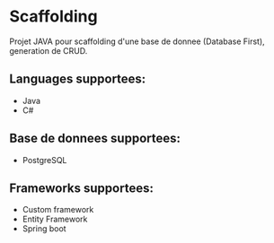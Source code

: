 # Scaffolding

Projet JAVA pour scaffolding d'une base de donnee (Database First), generation de CRUD.

## Languages supportees:
  * Java
  * C#

## Base de donnees supportees:
  * PostgreSQL

## Frameworks supportees:
  * Custom framework
  * Entity Framework
  * Spring boot
